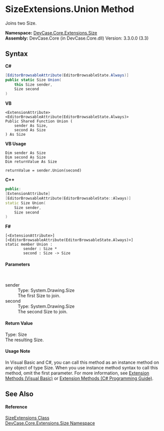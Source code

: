 # SizeExtensions.Union Method 
 

Joins two Size.

**Namespace:**&nbsp;<a href="N_DevCase_Core_Extensions_Size">DevCase.Core.Extensions.Size</a><br />**Assembly:**&nbsp;DevCase.Core (in DevCase.Core.dll) Version: 3.3.0.0 (3.3)

## Syntax

**C#**<br />
``` C#
[EditorBrowsableAttribute(EditorBrowsableState.Always)]
public static Size Union(
	this Size sender,
	Size second
)
```

**VB**<br />
``` VB
<ExtensionAttribute>
<EditorBrowsableAttribute(EditorBrowsableState.Always)>
Public Shared Function Union ( 
	sender As Size,
	second As Size
) As Size
```

**VB Usage**<br />
``` VB Usage
Dim sender As Size
Dim second As Size
Dim returnValue As Size

returnValue = sender.Union(second)
```

**C++**<br />
``` C++
public:
[ExtensionAttribute]
[EditorBrowsableAttribute(EditorBrowsableState::Always)]
static Size Union(
	Size sender, 
	Size second
)
```

**F#**<br />
``` F#
[<ExtensionAttribute>]
[<EditorBrowsableAttribute(EditorBrowsableState.Always)>]
static member Union : 
        sender : Size * 
        second : Size -> Size 

```


#### Parameters
&nbsp;<dl><dt>sender</dt><dd>Type: System.Drawing.Size<br />The first Size to join.</dd><dt>second</dt><dd>Type: System.Drawing.Size<br />The second Size to join.</dd></dl>

#### Return Value
Type: Size<br />The resulting Size.

#### Usage Note
In Visual Basic and C#, you can call this method as an instance method on any object of type Size. When you use instance method syntax to call this method, omit the first parameter. For more information, see <a href="https://docs.microsoft.com/dotnet/visual-basic/programming-guide/language-features/procedures/extension-methods">Extension Methods (Visual Basic)</a> or <a href="https://docs.microsoft.com/dotnet/csharp/programming-guide/classes-and-structs/extension-methods">Extension Methods (C# Programming Guide)</a>.

## See Also


#### Reference
<a href="T_DevCase_Core_Extensions_Size_SizeExtensions">SizeExtensions Class</a><br /><a href="N_DevCase_Core_Extensions_Size">DevCase.Core.Extensions.Size Namespace</a><br />